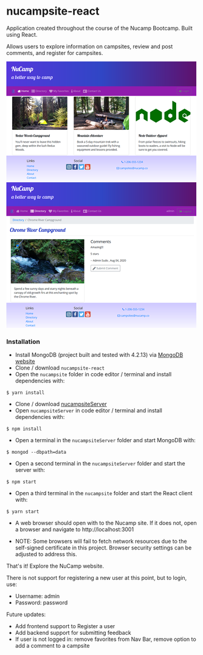 # nucampsite-react

Application created throughout the course of the Nucamp Bootcamp. Built using React. 

Allows users to explore information on campsites, review and post comments, and register for campsites.

[![](./public/assets/images/screenshot1.png?raw=true "Click to visit")](https://nucampsite.stevehoneck.com)
[![](./public/assets/images/screenshot2.png?raw=true "Click to visit")](https://nucampsite.stevehoneck.com)

### Installation
- Install MongoDB (project built and tested with 4.2.13) via [MongoDB website](https://www.mongodb.com/try/download/community)
- Clone / download `nucampsite-react`
- Open the `nucampsite` folder in code editor / terminal and install dependencies with:

```
$ yarn install
```

- Clone / download [nucampsiteServer](https://github.com/SteveHoneck/nucampsiteServer)
- Open `nucampsiteServer` in code editor / terminal and install dependencies with:

```
$ npm install
```

- Open a terminal in the `nucampsiteServer` folder and start MongoDB with:

```
$ mongod --dbpath=data
```

- Open a second terminal in the `nucampsiteServer` folder and start the server with:

```
$ npm start
```

- Open a third terminal in the `nucampsite` folder and start the React client with:

```
$ yarn start
```
- A web browser should open with to the Nucamp site. If it does not, open a browser and navigate to http://localhost:3001 

- NOTE: Some browsers will fail to fetch network resources due to the self-signed certificate in this project. Browser security settings can be adjusted to address this. 

That's it! Explore the NuCamp website. 

There is not support for registering a new user at this point, but to login, use: 
- Username: admin
- Password: password

Future updates:
- Add frontend support to Register a user
- Add backend support for submitting feedback
- If user is not logged in: remove favorites from Nav Bar, remove option to add a comment to a campsite
